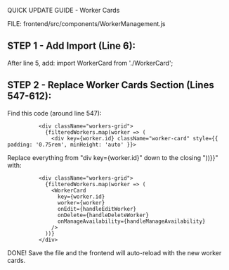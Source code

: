 QUICK UPDATE GUIDE - Worker Cards

FILE: frontend/src/components/WorkerManagement.js

STEP 1 - Add Import (Line 6):
----------------------------
After line 5, add:
import WorkerCard from './WorkerCard';


STEP 2 - Replace Worker Cards Section (Lines 547-612):
--------------------------------------------------------
Find this code (around line 547):

              <div className="workers-grid">
                {filteredWorkers.map(worker => (
                  <div key={worker.id} className="worker-card" style={{ padding: '0.75rem', minHeight: 'auto' }}>

Replace everything from "div key={worker.id}" down to the closing "))}}" with:

              <div className="workers-grid">
                {filteredWorkers.map(worker => (
                  <WorkerCard
                    key={worker.id}
                    worker={worker}
                    onEdit={handleEditWorker}
                    onDelete={handleDeleteWorker}
                    onManageAvailability={handleManageAvailability}
                  />
                ))}
              </div>


DONE! Save the file and the frontend will auto-reload with the new worker cards.

